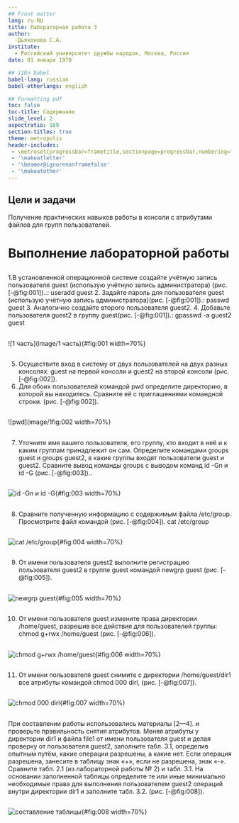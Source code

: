 ```yaml
---
## Front matter
lang: ru-RU
title: Лабораторная работа 3
author:
  -Дьяконова С.А.
institute:
  - Российский университет дружбы народов, Москва, Россия
date: 01 января 1970

## i18n babel
babel-lang: russian
babel-otherlangs: english

## Formatting pdf
toc: false
toc-title: Содержание
slide_level: 2
aspectratio: 169
section-titles: true
theme: metropolis
header-includes:
 - \metroset{progressbar=frametitle,sectionpage=progressbar,numbering=fraction}
 - '\makeatletter'
 - '\beamer@ignorenonframefalse'
 - '\makeatother'
---
```


## Цели и задачи

Получение практических навыков работы в консоли с атрибутами файлов для групп пользователей.

# Выполнение лабораторной работы

## 

1.В установленной операционной системе создайте учётную запись пользователя guest (использую учётную запись администратора) (рис. [-@fig:001])..:
useradd guest
2. Задайте пароль для пользователя guest (использую учётную запись администратора)(рис. [-@fig:001]).:
passwd guest
3. Аналогично создайте второго пользователя guest2.
4. Добавьте пользователя guest2 в группу guest(рис. [-@fig:001]).:
gpasswd -a guest2 guest

## 

![1 часть](image/1 часть){#fig:001 width=70%}

## 

5. Осуществите вход в систему от двух пользователей на двух разных консолях: guest на первой консоли и guest2 на второй консоли (рис. [-@fig:002]).
6. Для обоих пользователей командой pwd определите директорию, в которой вы находитесь. Сравните её с приглашениями командной строки. (рис. [-@fig:002]).

## 

![pwd](image/1fig:002 width=70%}

## 

7. Уточните имя вашего пользователя, его группу, кто входит в неё
и к каким группам принадлежит он сам. Определите командами
groups guest и groups guest2, в какие группы входят пользователи guest и guest2. Сравните вывод команды groups с выводом команд
id -Gn и id -G (рис. [-@fig:003])..

## 

![id -Gn и id -G](image/2){#fig:003 width=70%}

## 

8. Сравните полученную информацию с содержимым файла /etc/group.
Просмотрите файл командой (рис. [-@fig:004]).
cat /etc/group

## 

![cat /etc/group](image/3){#fig:004 width=70%}

## 

9. От имени пользователя guest2 выполните регистрацию пользователя
guest2 в группе guest командой
newgrp guest (рис. [-@fig:005]).

## 

![newgrp guest](image/4){#fig:005 width=70%}

## 

10. От имени пользователя guest измените права директории /home/guest,
разрешив все действия для пользователей группы:
chmod g+rwx /home/guest (рис. [-@fig:006]).

## 

![chmod g+rwx /home/guest](image/5){#fig:006 width=70%}

## 

11. От имени пользователя guest снимите с директории /home/guest/dir1
все атрибуты командой
chmod 000 dirl, (рис. [-@fig:007]).

## 

![chmod 000 dirl](image/6){#fig:007 width=70%}

## 

При составлении работы использовались материалы [2—4].
и проверьте правильность снятия атрибутов.
Меняя атрибуты у директории dir1 и файла file1 от имени пользователя guest и делая проверку от пользователя guest2, заполните табл. 3.1,
определив опытным путём, какие операции разрешены, а какие нет. Если операция разрешена, занесите в таблицу знак «+», если не разрешена,
знак «-».
Сравните табл. 2.1 (из лабораторной работы № 2) и табл. 3.1.
На основании заполненной таблицы определите те или иные минимально необходимые права для выполнения пользователем guest2 операций
внутри директории dir1 и заполните табл. 3.2.
 (рис. [-@fig:008]).

## 

![составление таблицы](image/7){#fig:008 width=70%}
